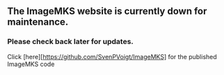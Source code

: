 ## The ImageMKS website is currently down for maintenance. 
### Please check back later for updates.

Click [here][https://github.com/SvenPVoigt/ImageMKS] for the published ImageMKS code
